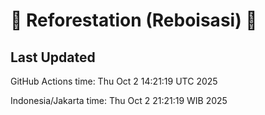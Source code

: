 
# 🌳 Reforestation (Reboisasi) 🌲

## Last Updated

GitHub Actions time: Thu Oct  2 14:21:19 UTC 2025

Indonesia/Jakarta time: Thu Oct  2 21:21:19 WIB 2025
